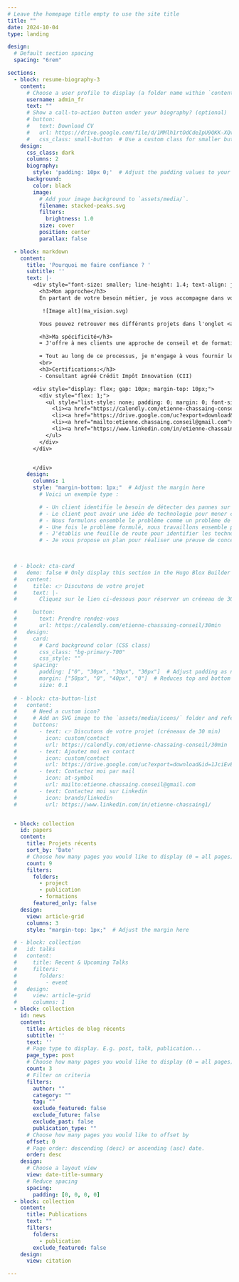 ```yaml
---
# Leave the homepage title empty to use the site title
title: ""
date: 2024-10-04
type: landing

design:
  # Default section spacing
  spacing: "6rem"

sections:
  - block: resume-biography-3
    content:
      # Choose a user profile to display (a folder name within `content/authors/`)
      username: admin_fr
      text: ""
      # Show a call-to-action button under your biography? (optional)
      # button:
      #   text: Download CV
      #   url: https://drive.google.com/file/d/1MMlh1rtOdCdeIpU9QKK-XQv2tei8wmIu/view?usp=share_link
      #   css_class: small-button  # Use a custom class for smaller buttons
    design:
      css_class: dark
      columns: 2
      biography:
        style: 'padding: 10px 0;'  # Adjust the padding values to your preference
      background:
        color: black
        image:
          # Add your image background to `assets/media/`.
          filename: stacked-peaks.svg
          filters:
            brightness: 1.0
          size: cover
          position: center
          parallax: false

  - block: markdown
    content:
      title: 'Pourquoi me faire confiance ? '
      subtitle: ''
      text: |-
        <div style="font-size: smaller; line-height: 1.4; text-align: justify;">
          <h3>Mon approche</h3>
          En partant de votre besoin métier, je vous accompagne dans votre projet d'explorer des solutions innovantes par exemple à travers l'IA, la Data, la Robotique ou l'IoT. J'apporte une attention particulière à vous aider à formuler le problème de façon scientifique et générique en combinant une approche ingénieur métier et système.

           ![Image alt](ma_vision.svg)

          Vous pouvez retrouver mes différents projets dans l'onglet <a href="https://cetiennec.github.io/etiennechassaing.github.io/fr/projects/">**Portfolio**</a>.

          <h3>Ma spécificité</h3>
          ➡️ J'offre à mes clients une approche de conseil et de formations sur-mesure, en prenant le temps de collaborer en personne avec vous et vos équipes. Grâce à ma formation diversifiée et à mes expériences pluridisciplinaires, je suis en mesure de dialoguer avec les ingénieurs métiers et les responsables de votre entreprise. Une fois le problème clairement défini et correctement formulé, mes compétences en recherche me permettent de vous guider vers des solutions <b>innovantes</b>, aux frontières de l'état de l'art.

          ➡️ Tout au long de ce processus, je m'engage à vous fournir les clés pour comprendre les dernières avancées technologiques, que vous soyez décideur ou ingénieur. En définissant ensemble les métriques clés pour votre projet, je m'assure de livrer une solution à la fois <b>fonctionnelle</b> et parfaitement <b>compréhensible</b> par vos équipes.
          <br>
          <h3>Certifications:</h3>
          - Consultant agréé Crédit Impôt Innovation (CII)

        <div style="display: flex; gap: 10px; margin-top: 10px;">
          <div style="flex: 1;">
            <ul style="list-style: none; padding: 0; margin: 0; font-size: 22px;"> <!-- Adjust font-size as needed -->
              <li><a href="https://calendly.com/etienne-chassaing-conseil/30min">👉 Discutons de votre projet: réservez un créneau de 30 min</a></li>
              <li><a href="https://drive.google.com/uc?export=download&id=1JciEvEQxkVXFb69l4v_F1Mw5LEy27DTY">📞 Ajoutez moi en contact</a></li>
              <li><a href="mailto:etienne.chassaing.conseil@gmail.com">✉️ Contactez moi par mail</a></li>
              <li><a href="https://www.linkedin.com/in/etienne-chassaing1/">🤝 Contactez moi sur Linkedin</a></li>
            </ul>
          </div>
        </div>


        </div>
      design:
        columns: 1
        style: "margin-bottom: 1px;"  # Adjust the margin here
          # Voici un exemple type :

          # - Un client identifie le besoin de détecter des pannes sur son parc machine
          # - Le client peut avoir une idée de technologie pour mener ce projet
          # - Nous formulons ensemble le problème comme un problème de détection d'anomalies, courant en Machine-Learning
          # - Une fois le problème formulé, nous travaillons ensemble pour éclaircir ce domaine et la ou les technologies envisagés
          # - J'établis une feuille de route pour identifier les technologies les moins risquées, par exemple une famille d'algorithme 
          # - Je vous propose un plan pour réaliser une preuve de concept de la solution et former vos équipes sur cette technologie

    

  # - block: cta-card
  #   demo: false # Only display this section in the Hugo Blox Builder demo site
  #   content:
  #     title: 👉 Discutons de votre projet
  #     text: |- 
  #       Cliquez sur le lien ci-dessous pour réserver un créneau de 30 min et discuter de votre projet.

  #     button:
  #       text: Prendre rendez-vous
  #       url: https://calendly.com/etienne-chassaing-conseil/30min
  #   design:
  #     card:
  #       # Card background color (CSS class)
  #       css_class: "bg-primary-700"
  #       css_style: ""
  #     spacing:
  #       padding: ["0", "30px", "30px", "30px"]  # Adjust padding as needed
  #       margin: ["50px", "0", "40px", "0"]  # Reduces top and bottom margins to 5px, 0 on sides
  #       size: 0.1
  
  # - block: cta-button-list
  #   content:
  #     # Need a custom icon?
  #     # Add an SVG image to the `assets/media/icons/` folder and reference it in the `icon` field below
  #     buttons:
  #       - text: 👉 Discutons de votre projet (créneaux de 30 min)
  #         icon: custom/contact
  #         url: https://calendly.com/etienne-chassaing-conseil/30min
  #       - text: Ajoutez moi en contact
  #         icon: custom/contact
  #         url: https://drive.google.com/uc?export=download&id=1JciEvEQxkVXFb69l4v_F1Mw5LEy27DTY
  #       - text: Contactez moi par mail
  #         icon: at-symbol
  #         url: mailto:etienne.chassaing.conseil@gmail.com
  #       - text: Contactez moi sur Linkedin
  #         icon: brands/linkedin
  #         url: https://www.linkedin.com/in/etienne-chassaing1/


  - block: collection
    id: papers
    content:
      title: Projets récents
      sort_by: 'Date'
      # Choose how many pages you would like to display (0 = all pages)
      count: 9 
      filters:
        folders:
          - project
          - publication
          - formations
        featured_only: false
    design:
      view: article-grid
      columns: 3
      style: "margin-top: 1px;"  # Adjust the margin here

  # - block: collection
  #   id: talks
  #   content:
  #     title: Recent & Upcoming Talks
  #     filters:
  #       folders:
  #         - event
  #   design:
  #     view: article-grid
  #     columns: 1
  - block: collection
    id: news
    content:
      title: Articles de blog récents
      subtitle: ''
      text: ''
      # Page type to display. E.g. post, talk, publication...
      page_type: post
      # Choose how many pages you would like to display (0 = all pages)
      count: 3
      # Filter on criteria
      filters:
        author: ""
        category: ""
        tag: ""
        exclude_featured: false
        exclude_future: false
        exclude_past: false
        publication_type: ""
      # Choose how many pages you would like to offset by
      offset: 0
      # Page order: descending (desc) or ascending (asc) date.
      order: desc
    design:
      # Choose a layout view
      view: date-title-summary
      # Reduce spacing
      spacing:
        padding: [0, 0, 0, 0]
  - block: collection
    content:
      title: Publications
      text: ""
      filters:
        folders:
          - publication
        exclude_featured: false
    design:
      view: citation

---
```

